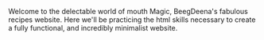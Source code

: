 Welcome to the delectable world of mouth Magic, BeegDeena's fabulous recipes website. Here we'll be practicing the html skills necessary to create a fully functional, and incredibly minimalist website.
